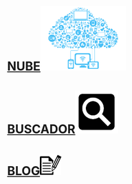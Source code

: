 # [NUBE](https://ciudaddelabogado.org/index.php/apps/cms_pico/pico/lab)![](https://github.com/lawyercity/web/blob/master/cloud3.png)  

# [BUSCADOR](https://ciudaddelabogado.org:4040)![](https://github.com/lawyercity/web/blob/master/search.png)  

# [BLOG](https://ciudaddelabogado.org/index.php/apps/cms_pico/pico/lab)![](https://github.com/lawyercity/web/blob/master/blog.png)  
